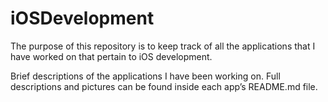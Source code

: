 # iOSDevelopment

The purpose of this repository is to keep track of all the applications that I have worked on that pertain to iOS development. 

Brief descriptions of the applications I have been working on. Full descriptions and pictures can be found inside each app’s README.md file. 




